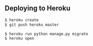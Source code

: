 ## Deploying to Heroku

```sh
$ heroku create
$ git push heroku master

$ heroku run python manage.py migrate
$ heroku open
```
